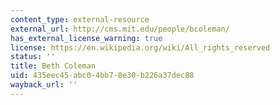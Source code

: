 ```yaml
---
content_type: external-resource
external_url: http://cms.mit.edu/people/bcoleman/
has_external_license_warning: true
license: https://en.wikipedia.org/wiki/All_rights_reserved
status: ''
title: Beth Coleman
uid: 435eec45-abc0-4bb7-8e30-b226a37dec88
wayback_url: ''
---
```

